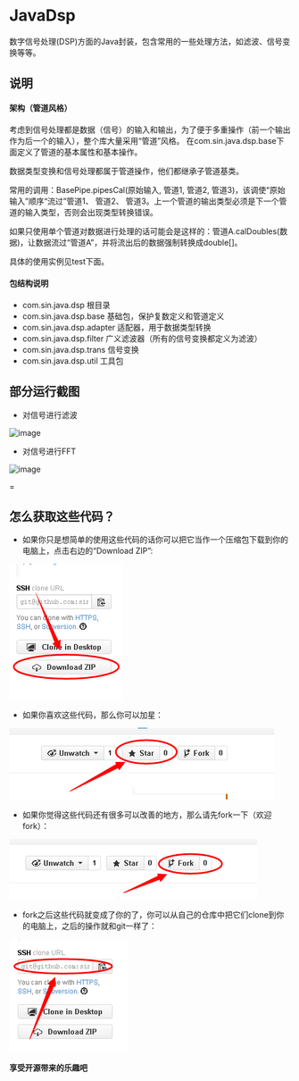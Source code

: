 # JavaDsp


数字信号处理(DSP)方面的Java封装，包含常用的一些处理方法，如滤波、信号变换等等。




## 说明

#### 架构（管道风格）

考虑到信号处理都是数据（信号）的输入和输出，为了便于多重操作（前一个输出作为后一个的输入），整个库大量采用“管道”风格。
在com.sin.java.dsp.base下面定义了管道的基本属性和基本操作。

数据类型变换和信号处理都属于管道操作，他们都继承子管道基类。

常用的调用：BasePipe.pipesCal(原始输入, 管道1, 管道2, 管道3)，该调使“原始输入”顺序“流过”管道1、 管道2、 管道3。上一个管道的输出类型必须是下一个管道的输入类型，否则会出现类型转换错误。

如果只使用单个管道对数据进行处理的话可能会是这样的：管道A.calDoubles(数据)，让数据流过“管道A”，并将流出后的数据强制转换成double[]。

具体的使用实例见test下面。

#### 包结构说明

* com.sin.java.dsp 根目录
* com.sin.java.dsp.base 基础包，保护复数定义和管道定义
* com.sin.java.dsp.adapter 适配器，用于数据类型转换
* com.sin.java.dsp.filter 广义滤波器（所有的信号变换都定义为滤波）
* com.sin.java.dsp.trans 信号变换
* com.sin.java.dsp.util 工具包

## 部分运行截图

* 对信号进行滤波

![image](https://raw.githubusercontent.com/sintrb/JavaDsp/master/doc/screenshots/meanflt.png)

* 对信号进行FFT

![image](https://raw.githubusercontent.com/sintrb/JavaDsp/master/doc/screenshots/fft.png)


=

## 怎么获取这些代码？

* 如果你只是想简单的使用这些代码的话你可以把它当作一个压缩包下载到你的电脑上，点击右边的“Download ZIP”:

![image](https://raw.githubusercontent.com/sintrb/forgithub/master/img/screenshots/githubdownloadzip.png)


* 如果你喜欢这些代码，那么你可以加星：

![image](https://raw.githubusercontent.com/sintrb/forgithub/master/img/screenshots/githubstart.png)

* 如果你觉得这些代码还有很多可以改善的地方，那么请先fork一下（欢迎fork）：

![image](https://raw.githubusercontent.com/sintrb/forgithub/master/img/screenshots/githubfork.png)

* fork之后这些代码就变成了你的了，你可以从自己的仓库中把它们clone到你的电脑上，之后的操作就和git一样了：

![image](https://raw.githubusercontent.com/sintrb/forgithub/master/img/screenshots/githubsshclone.png)

**享受开源带来的乐趣吧**

 

